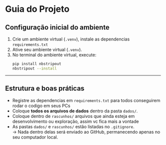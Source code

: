 # Guia do Projeto


## Configuração inicial do ambiente

1. Crie um ambiente virtual (`.venv`), instale as dependencias `requirements.txt`
2. Ative seu ambiente virtual (`.venv`).
3. No terminal do ambiente virtual, execute:
   ```bash
   pip install nbstripout
   nbstripout --install

---

## Estrutura e boas práticas

- Registre as dependencias em `requirements.txt` para todos conseguirem rodar o codigo em seus PCs
- Coloque **todos os arquivos de dados** dentro da pasta `dados/`.
- Coloque dentro de `rascunhos/` arquivos que ainda esteja em desenvolvimento ou exploração, assim vc fica mais a vontade
- As pastas `dados/` e `rascunhos/` estão listadas no `.gitignore`.  
  → Nada dentro delas será enviado ao GitHub, permanecendo apenas no seu computador local.
